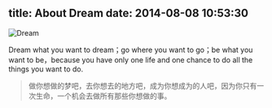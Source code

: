 title: About Dream
date: 2014-08-08 10:53:30
---

![Dream](http://duger.qiniudn.com/img/AboutDream/aboutDream-01.JPEG "My Dream")

Dream what you want to dream；go where you want to go；be what you want to be，because you have only one life and one chance to do all the things you want to do. 

>做你想做的梦吧，去你想去的地方吧，成为你想成为的人吧，因为你只有一次生命，一个机会去做所有那些你想做的事。